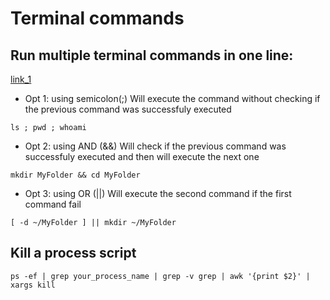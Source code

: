 # Terminal commands



## Run multiple terminal commands in one line:

[link_1](https://www.howtogeek.com/269509/how-to-run-two-or-more-terminal-commands-at-once-in-linux/)

* Opt 1:  using semicolon(;)
Will execute the command without checking if the previous command was successfuly executed

```
ls ; pwd ; whoami
```

* Opt 2: using AND (&&)
Will check if the previous command was successfuly executed and then will execute the next one

```
mkdir MyFolder && cd MyFolder
```

* Opt 3: using OR (||)
Will execute the second command if the first command fail

```
[ -d ~/MyFolder ] || mkdir ~/MyFolder
```

## Kill a process script

```
ps -ef | grep your_process_name | grep -v grep | awk '{print $2}' | xargs kill
```
